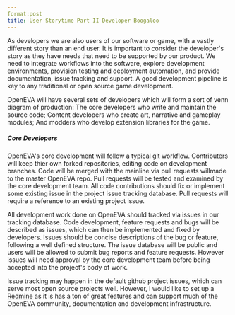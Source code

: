 ```yaml
---
format:post
title: User Storytime Part II Developer Boogaloo
---
```

As developers we are also users of our software or game, with a vastly different story than an end user. It is important to consider the developer's story as they have needs that need to be supported by our product. We need to integrate workflows into the software, explore development environments, provision testing and deployment automation, and provide documentation, issue tracking and support. A good development pipeline is key to any traditional or open source game development.

OpenEVA will have several sets of developers which will form a sort of venn diagram of production: The core developers who write and maintain the source code; Content developers who create art, narrative and gameplay modules; And modders who develop extension libraries for the game.

##### Core Developers

OpenEVA's core development will follow a typical git workflow. Contributers will keep thier own forked repositories, editing code on development branches. Code will be merged with the mainline via pull requests willmade to the master OpenEVA repo. Pull requests will be tested and examined by the core development team. All code contributions should fix or implement some existing issue in the project issue tracking database. Pull requests will require a reference to an existing project issue.

All development work done on OpenEVA should tracked via issues in our tracking database. Code development, feature requests and bugs will be described as issues, which can then be implemented and fixed by developers. Issues should be concise descriptions of the bug or feature, following a well defined structure. The issue database will be public and users will be allowed to submit bug reports and feature requests. However issues will need approval by the core development team before being accepted into the project's body of work. 

Issue tracking may happen in the default github project issues, which can serve most open source projects well. However, I would like to set up a <a href="https://www.redmine.org/">Redmine</a> as it is has a ton of great features and can support much of the  OpenEVA community, documentation and development infrastructure.
